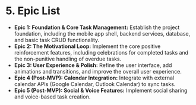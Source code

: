 # 5. Epic List

*   **Epic 1: Foundation & Core Task Management:** Establish the project foundation, including the mobile app shell, backend services, database, and basic task CRUD functionality.
*   **Epic 2: The Motivational Loop:** Implement the core positive reinforcement features, including celebrations for completed tasks and the non-punitive handling of overdue tasks.
*   **Epic 3: User Experience & Polish:** Refine the user interface, add animations and transitions, and improve the overall user experience.
*   **Epic 4 (Post-MVP): Calendar Integration:** Integrate with external calendar APIs (Google Calendar, Outlook Calendar) to sync tasks.
*   **Epic 5 (Post-MVP): Social & Voice Features:** Implement social sharing and voice-based task creation.
